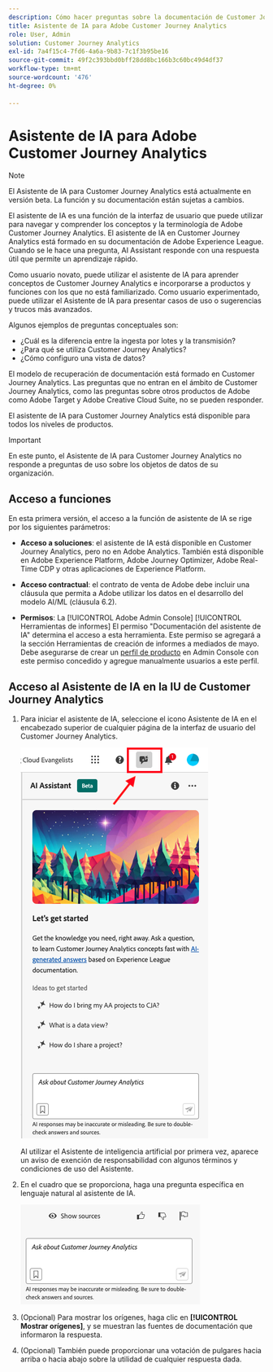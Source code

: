 ```yaml
---
description: Cómo hacer preguntas sobre la documentación de Customer Journey Analytics
title: Asistente de IA para Adobe Customer Journey Analytics
role: User, Admin
solution: Customer Journey Analytics
exl-id: 7a4f15c4-7fd6-4a6a-9b83-7c1f3b95be16
source-git-commit: 49f2c393bbd0bff28dd8bc166b3c60bc49d4df37
workflow-type: tm+mt
source-wordcount: '476'
ht-degree: 0%

---
```


# Asistente de IA para Adobe Customer Journey Analytics

>[!NOTE]
>
>El Asistente de IA para Customer Journey Analytics está actualmente en versión beta. La función y su documentación están sujetas a cambios.

El asistente de IA es una función de la interfaz de usuario que puede utilizar para navegar y comprender los conceptos y la terminología de Adobe Customer Journey Analytics. El asistente de IA en Customer Journey Analytics está formado en su documentación de Adobe Experience League. Cuando se le hace una pregunta, AI Assistant responde con una respuesta útil que permite un aprendizaje rápido.

Como usuario novato, puede utilizar el asistente de IA para aprender conceptos de Customer Journey Analytics e incorporarse a productos y funciones con los que no está familiarizado. Como usuario experimentado, puede utilizar el Asistente de IA para presentar casos de uso o sugerencias y trucos más avanzados.

Algunos ejemplos de preguntas conceptuales son:

* ¿Cuál es la diferencia entre la ingesta por lotes y la transmisión?
* ¿Para qué se utiliza Customer Journey Analytics?
* ¿Cómo configuro una vista de datos?

El modelo de recuperación de documentación está formado en Customer Journey Analytics. Las preguntas que no entran en el ámbito de Customer Journey Analytics, como las preguntas sobre otros productos de Adobe como Adobe Target y Adobe Creative Cloud Suite, no se pueden responder.

El asistente de IA para Customer Journey Analytics está disponible para todos los niveles de productos.

>[!IMPORTANT]
>
>En este punto, el Asistente de IA para Customer Journey Analytics no responde a preguntas de uso sobre los objetos de datos de su organización.

## Acceso a funciones

En esta primera versión, el acceso a la función de asistente de IA se rige por los siguientes parámetros:

* **Acceso a soluciones**: el asistente de IA está disponible en Customer Journey Analytics, pero no en Adobe Analytics. También está disponible en Adobe Experience Platform, Adobe Journey Optimizer, Adobe Real-Time CDP y otras aplicaciones de Experience Platform.

* **Acceso contractual**: el contrato de venta de Adobe debe incluir una cláusula que permita a Adobe utilizar los datos en el desarrollo del modelo AI/ML (cláusula 6.2).

* **Permisos**: La [!UICONTROL Adobe Admin Console] [!UICONTROL Herramientas de informes] El permiso &quot;Documentación del asistente de IA&quot; determina el acceso a esta herramienta. Este permiso se agregará a la sección Herramientas de creación de informes a mediados de mayo. Debe asegurarse de crear un [perfil de producto](https://helpx.adobe.com/es/enterprise/using/manage-product-profiles.html) en Admin Console con este permiso concedido y agregue manualmente usuarios a este perfil.

## Acceso al Asistente de IA en la IU de Customer Journey Analytics

1. Para iniciar el asistente de IA, seleccione el icono Asistente de IA en el encabezado superior de cualquier página de la interfaz de usuario del Customer Journey Analytics.

   ![Icono de asistente de IA](assets/ai-asst1.png)

   Al utilizar el Asistente de inteligencia artificial por primera vez, aparece un aviso de exención de responsabilidad con algunos términos y condiciones de uso del Asistente.

1. En el cuadro que se proporciona, haga una pregunta específica en lenguaje natural al asistente de IA.

   ![Cuadro de preguntas](assets/ai-asst2.png)

1. (Opcional) Para mostrar los orígenes, haga clic en **[!UICONTROL Mostrar orígenes]**, y se muestran las fuentes de documentación que informaron la respuesta.

1. (Opcional) También puede proporcionar una votación de pulgares hacia arriba o hacia abajo sobre la utilidad de cualquier respuesta dada.

